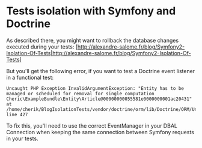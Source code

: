 Tests isolation with Symfony and Doctrine
=========================================

As described there, you might want to rollback the database changes executed during your tests:
[http://alexandre-salome.fr/blog/Symfony2-Isolation-Of-Tests|http://alexandre-salome.fr/blog/Symfony2-Isolation-Of-Tests]

But you'll get the following error, if you want to test a Doctrine event listener in a functional test:

    Uncaught PHP Exception InvalidArgumentException: "Entity has to be managed or scheduled for removal for single computation Cheric\ExampleBundle\Entity\Article@00000000055581e0000000001ac20431" at /home/cherik/BlogIsolationTests/vendor/doctrine/orm/lib/Doctrine/ORM/UnitOfWork.php line 427

To fix this, you'll need to use the correct EventManager in your DBAL Connection when keeping the same connection between Symfony requests in your tests.